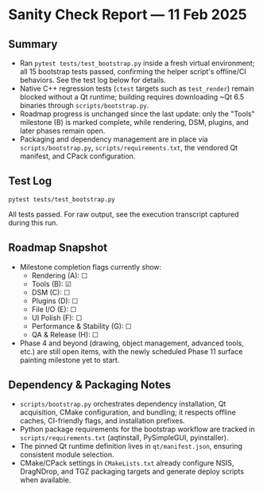 # Sanity Check Report — 11 Feb 2025

## Summary
- Ran `pytest tests/test_bootstrap.py` inside a fresh virtual environment; all 15 bootstrap tests passed, confirming the helper script's offline/CI behaviors.  See the test log below for details.
- Native C++ regression tests (`ctest` targets such as `test_render`) remain blocked without a Qt runtime; building requires downloading ~Qt 6.5 binaries through `scripts/bootstrap.py`.
- Roadmap progress is unchanged since the last update: only the "Tools" milestone (B) is marked complete, while rendering, DSM, plugins, and later phases remain open.
- Packaging and dependency management are in place via `scripts/bootstrap.py`, `scripts/requirements.txt`, the vendored Qt manifest, and CPack configuration.

## Test Log
```text
pytest tests/test_bootstrap.py
```

All tests passed. For raw output, see the execution transcript captured during this run.

## Roadmap Snapshot
- Milestone completion flags currently show:
  - Rendering (A): ☐
  - Tools (B): ☑
  - DSM (C): ☐
  - Plugins (D): ☐
  - File I/O (E): ☐
  - UI Polish (F): ☐
  - Performance & Stability (G): ☐
  - QA & Release (H): ☐
- Phase 4 and beyond (drawing, object management, advanced tools, etc.) are still open items, with the newly scheduled Phase 11 surface painting milestone yet to start.

## Dependency & Packaging Notes
- `scripts/bootstrap.py` orchestrates dependency installation, Qt acquisition, CMake configuration, and bundling; it respects offline caches, CI-friendly flags, and installation prefixes.
- Python package requirements for the bootstrap workflow are tracked in `scripts/requirements.txt` (aqtinstall, PySimpleGUI, pyinstaller).
- The pinned Qt runtime definition lives in `qt/manifest.json`, ensuring consistent module selection.
- CMake/CPack settings in `CMakeLists.txt` already configure NSIS, DragNDrop, and TGZ packaging targets and generate deploy scripts when available.

